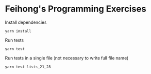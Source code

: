 # Feihong's Programming Exercises

Install dependencies

    yarn install

Run tests

    yarn test

Run tests in a single file (not necessary to write full file name)

    yarn test lists_21_28

